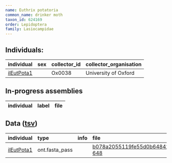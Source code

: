 ```yaml
---
name: Euthrix potatoria
common_name: drinker moth
taxon_id: 624169
order: Lepidoptera
family: Lasiocampidae
---
```


## Individuals:

| individual | sex | collector_id | collector_organisation |
| :--------- | :-: | :----------- | :--------------------- |
| [ilEutPota1](ilEutPota1.md) |  | Ox0038 | University of Oxford |

## In-progress assemblies

| individual | label | file |
| :--------- | :---- | :--- |

## Data ([tsv](Euthrix_potatoria_data.tsv))

| individual | type | info | file |
| :--------- | :--- | :--- | :--- |
| [ilEutPota1](ilEutPota1.md) | ont.fasta_pass |  | [b078a2055119fe55d0b64842e32638f2-648](https://darwin.cog.sanger.ac.uk/insects/Euthrix_potatoria/ilEutPota1/genomic_data/ont/ilEuthPot1.ont.fasta.gz) |
